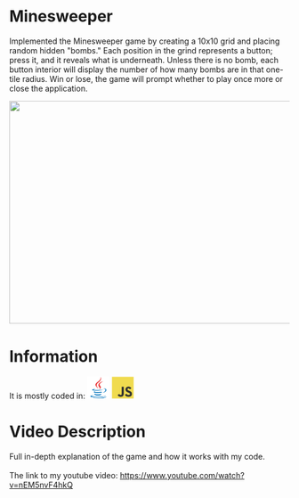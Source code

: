 # Minesweeper
Implemented the Minesweeper game by creating a 10x10 grid and placing random hidden "bombs." Each position in the grind represents a button; press it, and it reveals what is underneath. Unless there is no bomb, each button interior will display the number of how many bombs are in that one-tile radius. Win or lose, the game will prompt whether to play once more or close the application.

<img src="https://github.com/user-attachments/assets/b81f51b7-aaf6-4d05-a505-3efd8583c73a" width="2000" height="400"/> </a> 

# Information 
It is mostly coded in: <img src="https://raw.githubusercontent.com/devicons/devicon/master/icons/java/java-original.svg" alt="java" width="40" height="40"/> </a> 
<img src="https://raw.githubusercontent.com/devicons/devicon/master/icons/javascript/javascript-original.svg" alt="javascript" width="40" height="40"/> </a>

# Video Description
Full in-depth explanation of the game and how it works with my code.
<br></br>
The link to my youtube video: https://www.youtube.com/watch?v=nEM5nvF4hkQ


